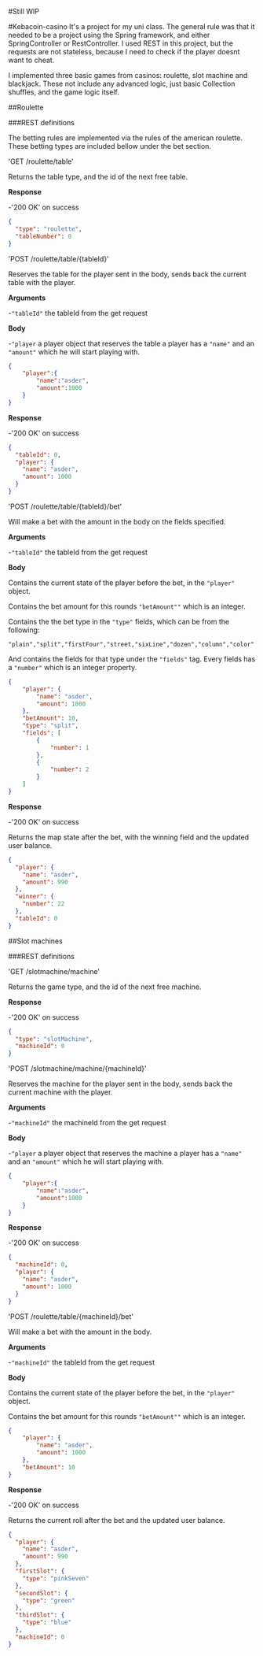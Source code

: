 #Still WIP

#Kebacoin-casino
It's a project for my uni class. 
The general rule was that it needed to be a project using the Spring framework, and either SpringController or RestController.
I used REST in this project, but the requests are not stateless, because I need to check if the player doesnt want to cheat.

I implemented three basic games from casinos: roulette, slot machine and blackjack. These not include any advanced logic, just basic Collection shuffles, and the game logic itself.

##Roulette

###REST definitions

The betting rules are implemented via the rules of the american roulette. 
These betting types are included bellow under the bet section.

'GET /roulette/table'

Returns the table type, and the id of the next free table.

**Response**

-'200 OK' on success

```json 
{
  "type": "roulette",
  "tableNumber": 0
}
```

'POST /roulette/table/{tableId}'

Reserves the table for the player sent in the body, sends back the current table with the player.

**Arguments**

-`"tableId"` the tableId from the get request

**Body**

-`"player` a player object that reserves the table a player has a `"name"` and an `"amount"` which he will start playing with.

```json
{
	"player":{
		"name":"asder",
		"amount":1000
	}
}
```

**Response**

-'200 OK' on success

```json
{
  "tableId": 0,
  "player": {
    "name": "asder",
    "amount": 1000
  }
}
```

'POST /roulette/table/{tableId}/bet'

Will make a bet with the amount in the body on the fields specified.

**Arguments**

-`"tableId"` the tableId from the get request

**Body**

Contains the current state of the player before the bet, in the `"player"` object.

Contains the bet amount for this rounds `"betAmount""` which is an integer.

Contains the the bet type in the `"type"` fields, which can be from the following:

```
"plain","split","firstFour","street,"sixLine","dozen","column","color"
```

And contains the fields for that type under the `"fields"` tag. Every fields has a `"number"` which is an integer property.

```json
{
	"player": {
		"name": "asder",
		"amount": 1000
	},
	"betAmount": 10,
	"type": "split",
	"fields": [
		{
			"number": 1
		},
		{
			"number": 2
		}
	]
}
```

**Response**

-'200 OK' on success

Returns the map state after the bet, with the winning field and the updated user balance.

```json
{
  "player": {
    "name": "asder",
    "amount": 990
  },
  "winner": {
    "number": 22
  },
  "tableId": 0
}
```

##Slot machines

###REST definitions

'GET /slotmachine/machine'

Returns the game type, and the id of the next free machine.

**Response**

-'200 OK' on success

```json 
{
  "type": "slotMachine",
  "machineId": 0
}
```

'POST /slotmachine/machine/{machineId}'

Reserves the machine for the player sent in the body, sends back the current machine with the player.

**Arguments**

-`"machineId"` the machineId from the get request

**Body**

-`"player` a player object that reserves the machine a player has a `"name"` and an `"amount"` which he will start playing with.

```json
{
	"player":{
		"name":"asder",
		"amount":1000
	}
}
```

**Response**

-'200 OK' on success

```json
{
  "machineId": 0,
  "player": {
    "name": "asder",
    "amount": 1000
  }
}
```

'POST /roulette/table/{machineId}/bet'

Will make a bet with the amount in the body.

**Arguments**

-`"machineId"` the tableId from the get request

**Body**

Contains the current state of the player before the bet, in the `"player"` object.

Contains the bet amount for this rounds `"betAmount""` which is an integer.


```json
{
	"player": {
		"name": "asder",
		"amount": 1000
	},
	"betAmount": 10
}
```

**Response**

-'200 OK' on success

Returns the current roll after the bet and the updated user balance.

```json
{
  "player": {
    "name": "asder",
    "amount": 990
  },
  "firstSlot": {
    "type": "pinkSeven"
  },
  "secondSlot": {
    "type": "green"
  },
  "thirdSlot": {
    "type": "blue"
  },
  "machineId": 0
}
```
